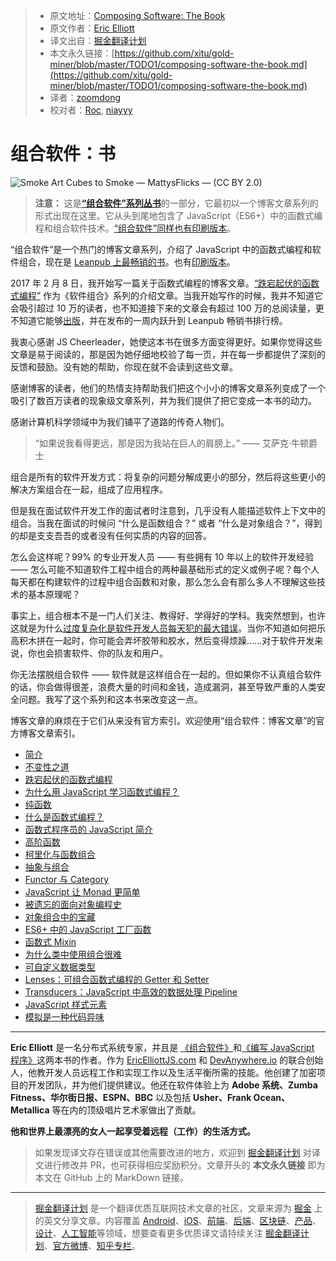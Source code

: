 > * 原文地址：[Composing Software: The Book](https://medium.com/javascript-scene/composing-software-the-book-f31c77fc3ddc)
> * 原文作者：[Eric Elliott](https://medium.com/@_ericelliott)
> * 译文出自：[掘金翻译计划](https://github.com/xitu/gold-miner)
> * 本文永久链接：[https://github.com/xitu/gold-miner/blob/master/TODO1/composing-software-the-book.md](https://github.com/xitu/gold-miner/blob/master/TODO1/composing-software-the-book.md)
> * 译者：[zoomdong](https://github.com/fireairforce)
> * 校对者：[Roc](https://github.com/QinRoc), [niayyy](https://github.com/niayyy-S)

# 组合软件：书

![Smoke Art Cubes to Smoke — MattysFlicks — (CC BY 2.0)](https://cdn-images-1.medium.com/max/10302/1*uVpU7iruzXafhU2VLeH4lw.jpeg)

> **注意：** 这是[**“组合软件”系列丛书**](https://leanpub.com/composingsoftware)的一部分，它最初以一个博客文章系列的形式出现在这里。它从头到尾地包含了 JavaScript（ES6+）中的函数式编程和组合软件技术。[“组合软件”同样也有印刷版本](https://www.amazon.com/Composing-Software-Exploration-Programming-Composition/dp/1661212565/ref=as_li_ss_tl?ie=UTF8&linkCode=ll1&tag=eejs-20&linkId=eee1371063c82dea4c2fc72c097868c6&language=en_US)。

“组合软件”是一个热门的博客文章系列，介绍了 JavaScript 中的函数式编程和软件组合，现在是 [Leanpub 上最畅销的书](https://leanpub.com/composingsoftware)。也有[印刷版本](https://www.amazon.com/Composing-Software-Exploration-Programming-Composition/dp/1661212565/ref=as_li_ss_tl?ie=UTF8&linkCode=ll1&tag=eejs-20&linkId=eee1371063c82dea4c2fc72c097868c6&language=en_US)。

2017 年 2 月 8 日，我开始写一篇关于函数式编程的博客文章。[“跌宕起伏的函数式编程”](https://medium.com/javascript-scene/the-rise-and-fall-and-rise-of-functional-programming-composable-software-c2d91b424c8c) 作为《软件组合》系列的介绍文章。当我开始写作的时候，我并不知道它会吸引超过 10 万的读者，也不知道接下来的文章会有超过 100 万的总阅读量，更不知道它能够[出版](https://leanpub.com/composingsoftware)，并在发布的一周内跃升到 Leanpub 畅销书排行榜。

我衷心感谢 JS Cheerleader，她使这本书在很多方面变得更好。如果你觉得这些文章是易于阅读的，那是因为她仔细地校验了每一页，并在每一步都提供了深刻的反馈和鼓励。没有她的帮助，你现在就不会读到这些文章。

感谢博客的读者，他们的热情支持帮助我们把这个小小的博客文章系列变成了一个吸引了数百万读者的现象级文章系列，并为我们提供了把它变成一本书的动力。

感谢计算机科学领域中为我们铺平了道路的传奇人物们。

> “如果说我看得更远，那是因为我站在巨人的肩膀上。” —— 艾萨克·牛顿爵士

组合是所有的软件开发方式：将复杂的问题分解成更小的部分，然后将这些更小的解决方案组合在一起，组成了应用程序。

但是我在面试软件开发工作的面试者时注意到，几乎没有人能描述软件上下文中的组合。当我在面试的时候问 “什么是函数组合？” 或者 “什么是对象组合？”，得到的却是支支吾吾的或者没有任何实质的内容的回答。

怎么会这样呢？99% 的专业开发人员 —— 有些拥有 10 年以上的软件开发经验 —— 怎么可能不知道软件工程中组合的两种最基础形式的定义或例子呢？每个人每天都在构建软件的过程中组合函数和对象，那么怎么会有那么多人不理解这些技术的基本原理呢？

事实上，组合根本不是一门人们关注、教得好、学得好的学科。我突然想到，也许这就是为什么[过度复杂化是软件开发人员每天犯的最大错误](https://medium.com/javascript-scene/the-single-biggest-mistake-programmers-make-every-day-62366b432308)。当你不知道如何把乐高积木拼在一起时，你可能会弄坏胶带和胶水，然后变得烦躁......对于软件开发来说，你也会损害软件、你的队友和用户。

你无法摆脱组合软件 —— 软件就是这样组合在一起的。但如果你不认真组合软件的话，你会做得很差，浪费大量的时间和金钱，造成漏洞，甚至导致严重的人类安全问题。我写了这个系列和这本书来改变这一点。

博客文章的麻烦在于它们从来没有官方索引。欢迎使用“组合软件：博客文章”的官方博客文章索引。

* [简介](https://medium.com/javascript-scene/composing-software-an-introduction-27b72500d6ea)
* [不变性之道](https://medium.com/javascript-scene/the-dao-of-immutability-9f91a70c88cd)
* [跌宕起伏的函数式编程](https://medium.com/javascript-scene/the-rise-and-fall-and-rise-of-functional-programming-composable-software-c2d91b424c8c)
* [为什么用 JavaScript 学习函数式编程？](https://medium.com/javascript-scene/why-learn-functional-programming-in-javascript-composing-software-ea13afc7a257)
* [纯函数](https://medium.com/javascript-scene/master-the-javascript-interview-what-is-a-pure-function-d1c076bec976)
* [什么是函数式编程？](https://medium.com/javascript-scene/master-the-javascript-interview-what-is-functional-programming-7f218c68b3a0)
* [函数式程序员的 JavaScript 简介](https://medium.com/javascript-scene/a-functional-programmers-introduction-to-javascript-composing-software-d670d14ede30)
* [高阶函数](https://medium.com/javascript-scene/higher-order-functions-composing-software-5365cf2cbe99)
* [柯里化与函数组合](https://medium.com/javascript-scene/curry-and-function-composition-2c208d774983)
* [抽象与组合](https://medium.com/javascript-scene/abstraction-composition-cb2849d5bdd6)
* [Functor 与 Category](https://medium.com/javascript-scene/functors-categories-61e031bac53f)
* [JavaScript 让 Monad 更简单](https://medium.com/javascript-scene/javascript-monads-made-simple-7856be57bfe8)
* [被遗忘的面向对象编程史](https://medium.com/javascript-scene/the-forgotten-history-of-oop-88d71b9b2d9f)
* [对象组合中的宝藏](https://medium.com/javascript-scene/the-hidden-treasures-of-object-composition-60cd89480381)
* [ES6+ 中的 JavaScript 工厂函数](https://medium.com/javascript-scene/javascript-factory-functions-with-es6-4d224591a8b1)
* [函数式 Mixin](https://medium.com/javascript-scene/functional-mixins-composing-software-ffb66d5e731c)
* [为什么类中使用组合很难](https://medium.com/javascript-scene/why-composition-is-harder-with-classes-c3e627dcd0aa)
* [可自定义数据类型](https://medium.com/javascript-scene/composable-datatypes-with-functions-aec72db3b093)
* [Lenses：可组合函数式编程的 Getter 和 Setter](https://medium.com/javascript-scene/lenses-b85976cb0534)
* [Transducers：JavaScript 中高效的数据处理 Pipeline](https://medium.com/javascript-scene/transducers-efficient-data-processing-pipelines-in-javascript-7985330fe73d)
* [JavaScript 样式元素](https://medium.com/javascript-scene/elements-of-javascript-style-caa8821cb99f)
* [模拟是一种代码异味](https://medium.com/javascript-scene/mocking-is-a-code-smell-944a70c90a6a)

---

**Eric Elliott** 是一名分布式系统专家，并且是 [《组合软件》](https://leanpub.com/composingsoftware)和[《编写 JavaScript 程序》](https://ericelliottjs.com/product/programming-javascript-applications-ebook/)这两本书的作者。作为 [EricElliottJS.com](https://ericelliottjs.com) 和 [DevAnywhere.io](https://devanywhere.io/) 的联合创始人，他教开发人员远程工作和实现工作以及生活平衡所需的技能。他创建了加密项目的开发团队，并为他们提供建议。他还在软件体验上为 **Adobe 系统、Zumba Fitness、华尔街日报、ESPN、BBC** 以及包括 **Usher、Frank Ocean、Metallica** 等在内的顶级唱片艺术家做出了贡献。

**他和世界上最漂亮的女人一起享受着远程（工作）的生活方式。**

> 如果发现译文存在错误或其他需要改进的地方，欢迎到 [掘金翻译计划](https://github.com/xitu/gold-miner) 对译文进行修改并 PR，也可获得相应奖励积分。文章开头的 **本文永久链接** 即为本文在 GitHub 上的 MarkDown 链接。

---

> [掘金翻译计划](https://github.com/xitu/gold-miner) 是一个翻译优质互联网技术文章的社区，文章来源为 [掘金](https://juejin.im) 上的英文分享文章。内容覆盖 [Android](https://github.com/xitu/gold-miner#android)、[iOS](https://github.com/xitu/gold-miner#ios)、[前端](https://github.com/xitu/gold-miner#前端)、[后端](https://github.com/xitu/gold-miner#后端)、[区块链](https://github.com/xitu/gold-miner#区块链)、[产品](https://github.com/xitu/gold-miner#产品)、[设计](https://github.com/xitu/gold-miner#设计)、[人工智能](https://github.com/xitu/gold-miner#人工智能)等领域，想要查看更多优质译文请持续关注 [掘金翻译计划](https://github.com/xitu/gold-miner)、[官方微博](http://weibo.com/juejinfanyi)、[知乎专栏](https://zhuanlan.zhihu.com/juejinfanyi)。
